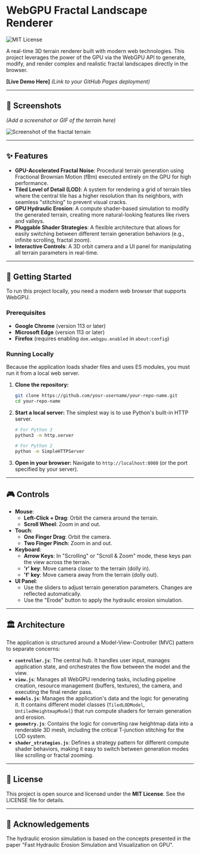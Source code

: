 # WebGPU Fractal Landscape Renderer

![MIT License](https://img.shields.io/badge/license-MIT-blue.svg)

A real-time 3D terrain renderer built with modern web technologies. This project leverages the power of the GPU via the WebGPU API to generate, modify, and render complex and realistic fractal landscapes directly in the browser.

**[Live Demo Here]** *(Link to your GitHub Pages deployment)*

---

## 📸 Screenshots

*(Add a screenshot or GIF of the terrain here)*

![Screenshot of the fractal terrain](./docs/screenshot.png) 

---

## ✨ Features

- **GPU-Accelerated Fractal Noise**: Procedural terrain generation using Fractional Brownian Motion (fBm) executed entirely on the GPU for high performance.
- **Tiled Level of Detail (LOD)**: A system for rendering a grid of terrain tiles where the central tile has a higher resolution than its neighbors, with seamless "stitching" to prevent visual cracks.
- **GPU Hydraulic Erosion**: A compute shader-based simulation to modify the generated terrain, creating more natural-looking features like rivers and valleys.
- **Pluggable Shader Strategies**: A flexible architecture that allows for easily switching between different terrain generation behaviors (e.g., infinite scrolling, fractal zoom).
- **Interactive Controls**: A 3D orbit camera and a UI panel for manipulating all terrain parameters in real-time.

---

## 🚀 Getting Started

To run this project locally, you need a modern web browser that supports WebGPU.

### Prerequisites

- **Google Chrome** (version 113 or later)
- **Microsoft Edge** (version 113 or later)
- **Firefox** (requires enabling `dom.webgpu.enabled` in `about:config`)

### Running Locally

Because the application loads shader files and uses ES modules, you must run it from a local web server.

1.  **Clone the repository:**
    ```bash
    git clone https://github.com/your-username/your-repo-name.git
    cd your-repo-name
    ```

2.  **Start a local server:**
    The simplest way is to use Python's built-in HTTP server.
    ```bash
    # For Python 3
    python3 -m http.server

    # For Python 2
    python -m SimpleHTTPServer
    ```

3.  **Open in your browser:**
    Navigate to `http://localhost:8000` (or the port specified by your server).

---

## 🎮 Controls

- **Mouse**:
  - **Left-Click + Drag**: Orbit the camera around the terrain.
  - **Scroll Wheel**: Zoom in and out.
- **Touch**:
  - **One Finger Drag**: Orbit the camera.
  - **Two Finger Pinch**: Zoom in and out.
- **Keyboard**:
  - **Arrow Keys**: In "Scrolling" or "Scroll & Zoom" mode, these keys pan the view across the terrain.
  - **'r' key**: Move camera closer to the terrain (dolly in).
  - **'f' key**: Move camera away from the terrain (dolly out).
- **UI Panel**:
  - Use the sliders to adjust terrain generation parameters. Changes are reflected automatically.
  - Use the "Erode" button to apply the hydraulic erosion simulation.

---

## 🏛️ Architecture

The application is structured around a Model-View-Controller (MVC) pattern to separate concerns:

- **`controller.js`**: The central hub. It handles user input, manages application state, and orchestrates the flow between the model and the view.
- **`view.js`**: Manages all WebGPU rendering tasks, including pipeline creation, resource management (buffers, textures), the camera, and executing the final render pass.
- **`models.js`**: Manages the application's data and the logic for generating it. It contains different model classes (`TiledLODModel`, `UntiledHeightmapModel`) that run compute shaders for terrain generation and erosion.
- **`geometry.js`**: Contains the logic for converting raw heightmap data into a renderable 3D mesh, including the critical T-junction stitching for the LOD system.
- **`shader_strategies.js`**: Defines a strategy pattern for different compute shader behaviors, making it easy to switch between generation modes like scrolling or fractal zooming.

---

## 📄 License

This project is open source and licensed under the **MIT License**. See the LICENSE file for details.

---

## 🙏 Acknowledgements

The hydraulic erosion simulation is based on the concepts presented in the paper "Fast Hydraulic Erosion Simulation and Visualization on GPU".